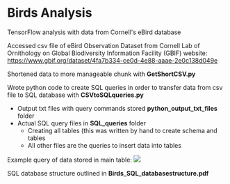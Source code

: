 # Birds Analysis

TensorFlow analysis with data from Cornell's eBird database

Accessed csv file of eBird Observation Dataset from Cornell Lab of Ornithology
on Global Biodiversity Information Facility (GBIF) website:
https://www.gbif.org/dataset/4fa7b334-ce0d-4e88-aaae-2e0c138d049e

Shortened data to more manageable chunk with **GetShortCSV.py**

Wrote python code to create SQL queries in order to transfer data from
csv file to SQL database with **CSVtoSQLqueries.py**
- Output txt files with query commands stored **python_output_txt_files** folder
- Actual SQL query files in **SQL_queries** folder
  - Creating all tables (this was written by hand to create schema and tables
  - All other files are the queries to insert data into tables


Example query of data stored in main table:
![](https://github.com/savanaconda/Birds-Analysis/blob/master/Images/SQL%20table%20example.png)

SQL database structure outlined in **Birds_SQL_databasestructure.pdf**
